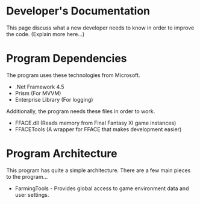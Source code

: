 # Developer's Documentation
This page discuss what a new developer needs to know in order to improve the code. (Explain more here...)

# Program Dependencies
The program uses these technologies from Microsoft. 
* .Net Framework 4.5
* Prism (For MVVM)
* Enterprise Library (For logging)

Additionally, the program needs these files in order to work.
* FFACE.dll (Reads memory from Final Fantasy XI game instances)
* FFACETools (A wrapper for FFACE that makes development easier)

# Program Architecture
This program has quite a simple architecture. There are a few main pieces to the program...

* FarmingTools - Provides global access to game environment data and user settings. 